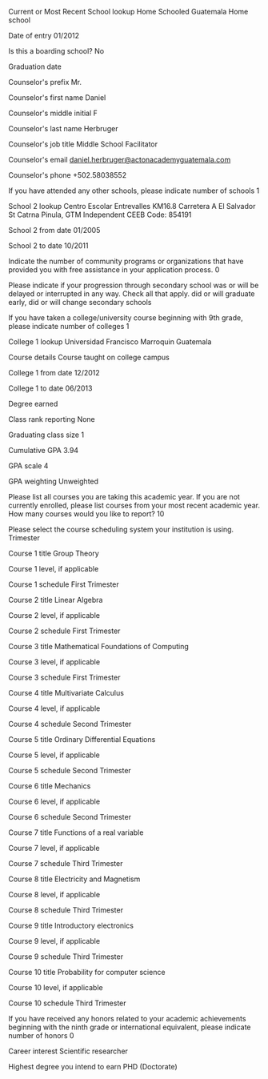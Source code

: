 Current or Most Recent School lookup
Home Schooled
Guatemala
Home school

Date of entry
01/2012

Is this a boarding school?
No

Graduation date

Counselor's prefix
Mr.

Counselor's first name
Daniel

Counselor's middle initial
F

Counselor's last name
Herbruger

Counselor's job title
Middle School Facilitator

Counselor's email
daniel.herbruger@actonacademyguatemala.com

Counselor's phone
+502.58038552

If you have attended any other schools, please indicate number of schools
1

School 2 lookup
Centro Escolar Entrevalles
KM16.8 Carretera
A El Salvador
St Catrna Pinula,
GTM
Independent
CEEB Code: 854191

School 2 from date
01/2005

School 2 to date
10/2011

Indicate the number of community programs or organizations that have provided you with free assistance in your application process.
0

Please indicate if your progression through secondary school was or will be delayed or interrupted in any way. Check all that apply.
did or will graduate early, did or will change secondary schools

If you have taken a college/university course beginning with 9th grade, please indicate number of colleges
1

College 1 lookup
Universidad Francisco Marroquin
Guatemala

Course details
Course taught on college campus

College 1 from date
12/2012

College 1 to date
06/2013

Degree earned

Class rank reporting
None

Graduating class size
1

Cumulative GPA
3.94

GPA scale
4

GPA weighting
Unweighted

Please list all courses you are taking this academic year. If you are not currently enrolled, please list courses from your most recent academic year.
How many courses would you like to report?
10

Please select the course scheduling system your institution is using.
Trimester

Course 1 title
Group Theory

Course 1 level, if applicable

Course 1 schedule
First Trimester

Course 2 title
Linear Algebra

Course 2 level, if applicable

Course 2 schedule
First Trimester

Course 3 title
Mathematical Foundations of Computing

Course 3 level, if applicable

Course 3 schedule
First Trimester

Course 4 title
Multivariate Calculus

Course 4 level, if applicable

Course 4 schedule
Second Trimester

Course 5 title
Ordinary Differential Equations

Course 5 level, if applicable

Course 5 schedule
Second Trimester

Course 6 title
Mechanics

Course 6 level, if applicable

Course 6 schedule
Second Trimester

Course 7 title
Functions of a real variable

Course 7 level, if applicable

Course 7 schedule
Third Trimester

Course 8 title
Electricity and Magnetism

Course 8 level, if applicable

Course 8 schedule
Third Trimester

Course 9 title
Introductory electronics

Course 9 level, if applicable

Course 9 schedule
Third Trimester

Course 10 title
Probability for computer science

Course 10 level, if applicable

Course 10 schedule
Third Trimester

If you have received any honors related to your academic achievements beginning with the ninth grade or international equivalent, please indicate number of honors
0

Career interest
Scientific researcher

Highest degree you intend to earn
PHD (Doctorate)
